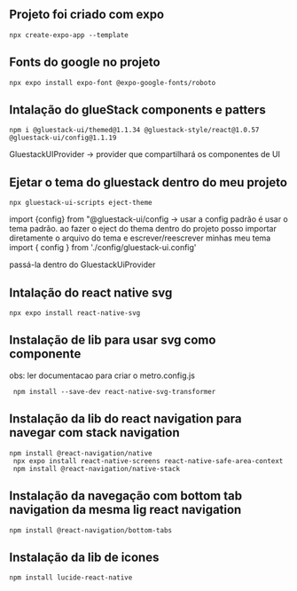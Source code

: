 ## Projeto foi criado com expo

`npx create-expo-app --template `

## Fonts do google no projeto

`npx expo install expo-font @expo-google-fonts/roboto`

## Intalação do glueStack components e patters

`npm i @gluestack-ui/themed@1.1.34 @gluestack-style/react@1.0.57 @gluestack-ui/config@1.1.19`

GluestackUIProvider -> provider que compartilhará os componentes de UI

## Ejetar o tema do gluestack dentro do meu projeto

`npx gluestack-ui-scripts eject-theme`

import {config} from "@gluestack-ui/config -> usar a config padrão é usar o tema padrão.
ao fazer o eject do thema dentro do projeto posso importar diretamente o arquivo do tema e escrever/reescrever minhas meu tema
import { config } from './config/gluestack-ui.config'

passá-la dentro do GluestackUiProvider

## Intalação do react native svg

`npx expo install react-native-svg`

## Instalação de lib para usar svg como componente

obs: ler documentacao para criar o metro.config.js

` npm install --save-dev react-native-svg-transformer`

## Instalação da lib do react navigation para navegar com stack navigation

```
npm install @react-navigation/native
 npx expo install react-native-screens react-native-safe-area-context
 npm install @react-navigation/native-stack
```

## Instalação da navegação com bottom tab navigation da mesma lig react navigation

````
npm install @react-navigation/bottom-tabs
````

## Instalação da lib de icones 

```
npm install lucide-react-native
```